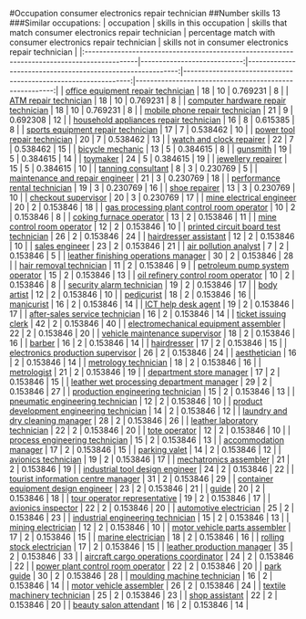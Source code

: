 #Occupation consumer electronics repair technician
##Number skills 13
###Similar occupations:
| occupation                                                                                  |   skills in this occupation |   skills that match consumer electronics repair technician |   percentage match with consumer electronics repair technician |   skills not in consumer electronics repair technician |
|:--------------------------------------------------------------------------------------------|----------------------------:|-----------------------------------------------------------:|---------------------------------------------------------------:|-------------------------------------------------------:|
| [office equipment repair technician](office_equipment_repair_technician.md)                 |                          18 |                                                         10 |                                                       0.769231 |                                                      8 |
| [ATM repair technician](ATM_repair_technician.md)                                           |                          18 |                                                         10 |                                                       0.769231 |                                                      8 |
| [computer hardware repair technician](computer_hardware_repair_technician.md)               |                          18 |                                                         10 |                                                       0.769231 |                                                      8 |
| [mobile phone repair technician](mobile_phone_repair_technician.md)                         |                          21 |                                                          9 |                                                       0.692308 |                                                     12 |
| [household appliances repair technician](household_appliances_repair_technician.md)         |                          16 |                                                          8 |                                                       0.615385 |                                                      8 |
| [sports equipment repair technician](sports_equipment_repair_technician.md)                 |                          17 |                                                          7 |                                                       0.538462 |                                                     10 |
| [power tool repair technician](power_tool_repair_technician.md)                             |                          20 |                                                          7 |                                                       0.538462 |                                                     13 |
| [watch and clock repairer](watch_and_clock_repairer.md)                                     |                          22 |                                                          7 |                                                       0.538462 |                                                     15 |
| [bicycle mechanic](bicycle_mechanic.md)                                                     |                          13 |                                                          5 |                                                       0.384615 |                                                      8 |
| [gunsmith](gunsmith.md)                                                                     |                          19 |                                                          5 |                                                       0.384615 |                                                     14 |
| [toymaker](toymaker.md)                                                                     |                          24 |                                                          5 |                                                       0.384615 |                                                     19 |
| [jewellery repairer](jewellery_repairer.md)                                                 |                          15 |                                                          5 |                                                       0.384615 |                                                     10 |
| [tanning consultant](tanning_consultant.md)                                                 |                           8 |                                                          3 |                                                       0.230769 |                                                      5 |
| [maintenance and repair engineer](maintenance_and_repair_engineer.md)                       |                          21 |                                                          3 |                                                       0.230769 |                                                     18 |
| [performance rental technician](performance_rental_technician.md)                           |                          19 |                                                          3 |                                                       0.230769 |                                                     16 |
| [shoe repairer](shoe_repairer.md)                                                           |                          13 |                                                          3 |                                                       0.230769 |                                                     10 |
| [checkout supervisor](checkout_supervisor.md)                                               |                          20 |                                                          3 |                                                       0.230769 |                                                     17 |
| [mine electrical engineer](mine_electrical_engineer.md)                                     |                          20 |                                                          2 |                                                       0.153846 |                                                     18 |
| [gas processing plant control room operator](gas_processing_plant_control_room_operator.md) |                          10 |                                                          2 |                                                       0.153846 |                                                      8 |
| [coking furnace operator](coking_furnace_operator.md)                                       |                          13 |                                                          2 |                                                       0.153846 |                                                     11 |
| [mine control room operator](mine_control_room_operator.md)                                 |                          12 |                                                          2 |                                                       0.153846 |                                                     10 |
| [printed circuit board test technician](printed_circuit_board_test_technician.md)           |                          26 |                                                          2 |                                                       0.153846 |                                                     24 |
| [hairdresser assistant](hairdresser_assistant.md)                                           |                          12 |                                                          2 |                                                       0.153846 |                                                     10 |
| [sales engineer](sales_engineer.md)                                                         |                          23 |                                                          2 |                                                       0.153846 |                                                     21 |
| [air pollution analyst](air_pollution_analyst.md)                                           |                           7 |                                                          2 |                                                       0.153846 |                                                      5 |
| [leather finishing operations manager](leather_finishing_operations_manager.md)             |                          30 |                                                          2 |                                                       0.153846 |                                                     28 |
| [hair removal technician](hair_removal_technician.md)                                       |                          11 |                                                          2 |                                                       0.153846 |                                                      9 |
| [petroleum pump system operator](petroleum_pump_system_operator.md)                         |                          15 |                                                          2 |                                                       0.153846 |                                                     13 |
| [oil refinery control room operator](oil_refinery_control_room_operator.md)                 |                          10 |                                                          2 |                                                       0.153846 |                                                      8 |
| [security alarm technician](security_alarm_technician.md)                                   |                          19 |                                                          2 |                                                       0.153846 |                                                     17 |
| [body artist](body_artist.md)                                                               |                          12 |                                                          2 |                                                       0.153846 |                                                     10 |
| [pedicurist](pedicurist.md)                                                                 |                          18 |                                                          2 |                                                       0.153846 |                                                     16 |
| [manicurist](manicurist.md)                                                                 |                          16 |                                                          2 |                                                       0.153846 |                                                     14 |
| [ICT help desk agent](ICT_help_desk_agent.md)                                               |                          19 |                                                          2 |                                                       0.153846 |                                                     17 |
| [after-sales service technician](after-sales_service_technician.md)                         |                          16 |                                                          2 |                                                       0.153846 |                                                     14 |
| [ticket issuing clerk](ticket_issuing_clerk.md)                                             |                          42 |                                                          2 |                                                       0.153846 |                                                     40 |
| [electromechanical equipment assembler](electromechanical_equipment_assembler.md)           |                          22 |                                                          2 |                                                       0.153846 |                                                     20 |
| [vehicle maintenance supervisor](vehicle_maintenance_supervisor.md)                         |                          18 |                                                          2 |                                                       0.153846 |                                                     16 |
| [barber](barber.md)                                                                         |                          16 |                                                          2 |                                                       0.153846 |                                                     14 |
| [hairdresser](hairdresser.md)                                                               |                          17 |                                                          2 |                                                       0.153846 |                                                     15 |
| [electronics production supervisor](electronics_production_supervisor.md)                   |                          26 |                                                          2 |                                                       0.153846 |                                                     24 |
| [aesthetician](aesthetician.md)                                                             |                          16 |                                                          2 |                                                       0.153846 |                                                     14 |
| [metrology technician](metrology_technician.md)                                             |                          18 |                                                          2 |                                                       0.153846 |                                                     16 |
| [metrologist](metrologist.md)                                                               |                          21 |                                                          2 |                                                       0.153846 |                                                     19 |
| [department store manager](department_store_manager.md)                                     |                          17 |                                                          2 |                                                       0.153846 |                                                     15 |
| [leather wet processing department manager](leather_wet_processing_department_manager.md)   |                          29 |                                                          2 |                                                       0.153846 |                                                     27 |
| [production engineering technician](production_engineering_technician.md)                   |                          15 |                                                          2 |                                                       0.153846 |                                                     13 |
| [pneumatic engineering technician](pneumatic_engineering_technician.md)                     |                          12 |                                                          2 |                                                       0.153846 |                                                     10 |
| [product development engineering technician](product_development_engineering_technician.md) |                          14 |                                                          2 |                                                       0.153846 |                                                     12 |
| [laundry and dry cleaning manager](laundry_and_dry_cleaning_manager.md)                     |                          28 |                                                          2 |                                                       0.153846 |                                                     26 |
| [leather laboratory technician](leather_laboratory_technician.md)                           |                          22 |                                                          2 |                                                       0.153846 |                                                     20 |
| [tote operator](tote_operator.md)                                                           |                          12 |                                                          2 |                                                       0.153846 |                                                     10 |
| [process engineering technician](process_engineering_technician.md)                         |                          15 |                                                          2 |                                                       0.153846 |                                                     13 |
| [accommodation manager](accommodation_manager.md)                                           |                          17 |                                                          2 |                                                       0.153846 |                                                     15 |
| [parking valet](parking_valet.md)                                                           |                          14 |                                                          2 |                                                       0.153846 |                                                     12 |
| [avionics technician](avionics_technician.md)                                               |                          19 |                                                          2 |                                                       0.153846 |                                                     17 |
| [mechatronics assembler](mechatronics_assembler.md)                                         |                          21 |                                                          2 |                                                       0.153846 |                                                     19 |
| [industrial tool design engineer](industrial_tool_design_engineer.md)                       |                          24 |                                                          2 |                                                       0.153846 |                                                     22 |
| [tourist information centre manager](tourist_information_centre_manager.md)                 |                          31 |                                                          2 |                                                       0.153846 |                                                     29 |
| [container equipment design engineer](container_equipment_design_engineer.md)               |                          23 |                                                          2 |                                                       0.153846 |                                                     21 |
| [guide](guide.md)                                                                           |                          20 |                                                          2 |                                                       0.153846 |                                                     18 |
| [tour operator representative](tour_operator_representative.md)                             |                          19 |                                                          2 |                                                       0.153846 |                                                     17 |
| [avionics inspector](avionics_inspector.md)                                                 |                          22 |                                                          2 |                                                       0.153846 |                                                     20 |
| [automotive electrician](automotive_electrician.md)                                         |                          25 |                                                          2 |                                                       0.153846 |                                                     23 |
| [industrial engineering technician](industrial_engineering_technician.md)                   |                          15 |                                                          2 |                                                       0.153846 |                                                     13 |
| [mining electrician](mining_electrician.md)                                                 |                          12 |                                                          2 |                                                       0.153846 |                                                     10 |
| [motor vehicle parts assembler](motor_vehicle_parts_assembler.md)                           |                          17 |                                                          2 |                                                       0.153846 |                                                     15 |
| [marine electrician](marine_electrician.md)                                                 |                          18 |                                                          2 |                                                       0.153846 |                                                     16 |
| [rolling stock electrician](rolling_stock_electrician.md)                                   |                          17 |                                                          2 |                                                       0.153846 |                                                     15 |
| [leather production manager](leather_production_manager.md)                                 |                          35 |                                                          2 |                                                       0.153846 |                                                     33 |
| [aircraft cargo operations coordinator](aircraft_cargo_operations_coordinator.md)           |                          24 |                                                          2 |                                                       0.153846 |                                                     22 |
| [power plant control room operator](power_plant_control_room_operator.md)                   |                          22 |                                                          2 |                                                       0.153846 |                                                     20 |
| [park guide](park_guide.md)                                                                 |                          30 |                                                          2 |                                                       0.153846 |                                                     28 |
| [moulding machine technician](moulding_machine_technician.md)                               |                          16 |                                                          2 |                                                       0.153846 |                                                     14 |
| [motor vehicle assembler](motor_vehicle_assembler.md)                                       |                          26 |                                                          2 |                                                       0.153846 |                                                     24 |
| [textile machinery technician](textile_machinery_technician.md)                             |                          25 |                                                          2 |                                                       0.153846 |                                                     23 |
| [shop assistant](shop_assistant.md)                                                         |                          22 |                                                          2 |                                                       0.153846 |                                                     20 |
| [beauty salon attendant](beauty_salon_attendant.md)                                         |                          16 |                                                          2 |                                                       0.153846 |                                                     14 |

